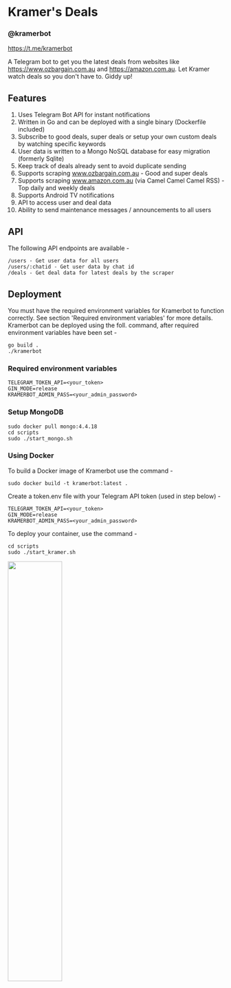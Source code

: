 # Kramer's Deals

### @kramerbot

https://t.me/kramerbot

A Telegram bot to get you the latest deals from websites like https://www.ozbargain.com.au and https://amazon.com.au. Let Kramer watch deals so you don't have to. Giddy up!

## Features

1. Uses Telegram Bot API for instant notifications
2. Written in Go and can be deployed with a single binary (Dockerfile included)
3. Subscribe to good deals, super deals or setup your own custom deals by watching specific keywords
4. User data is written to a Mongo NoSQL database for easy migration (formerly Sqlite)
5. Keep track of deals already sent to avoid duplicate sending
6. Supports scraping www.ozbargain.com.au - Good and super deals
7. Supports scraping www.amazon.com.au (via Camel Camel Camel RSS) - Top daily and weekly deals
8. Supports Android TV notifications
9. API to access user and deal data
10. Ability to send maintenance messages / announcements to all users

## API

The following API endpoints are available -

```
/users - Get user data for all users
/users/:chatid - Get user data by chat id
/deals - Get deal data for latest deals by the scraper
```

## Deployment

You must have the required environment variables for Kramerbot to function correctly. See section 'Required environment variables' for more details. Kramerbot can be deployed using the foll. command, after required environment variables have been set -

```
go build .
./kramerbot
```

### Required environment variables

```
TELEGRAM_TOKEN_API=<your_token>
GIN_MODE=release
KRAMERBOT_ADMIN_PASS=<your_admin_password>
```

### Setup MongoDB


```
sudo docker pull mongo:4.4.18
cd scripts
sudo ./start_mongo.sh
```

### Using Docker

To build a Docker image of Kramerbot use the command -

```
sudo docker build -t kramerbot:latest .
```

Create a token.env file with your Telegram API token (used in step below) -

```
TELEGRAM_TOKEN_API=<your_token>
GIN_MODE=release
KRAMERBOT_ADMIN_PASS=<your_admin_password>
```

To deploy your container, use the command -

```
cd scripts
sudo ./start_kramer.sh
```

<img src="https://raw.githubusercontent.com/intothevoid/kramerbot/main/static/about.jpeg" width="50%" height="50%"></img>
